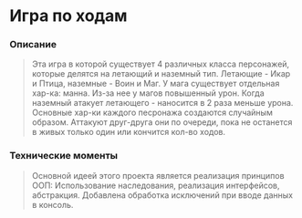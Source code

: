 # Игра по ходам
### Описание
>Эта игра в которой существует 4 различных класса персонажей, которые делятся на летающий и наземный тип. Летающие - Икар и Птица, наземные - Воин и Маг. У мага существует отдельная хар-ка: манна. Из-за нее у магов повышенный урон. Когда наземный атакует летающего - наносится в 2 раза меньше урона. Основные хар-ки каждого песронажа создаются случайным образом. Аттакуют друг-друга они по очереди, пока не останется в живых только один или кончится кол-во ходов. 

### Технические моменты
>Основной идеей этого проекта является реализация принципов ООП:
>Использование наследования, реализация интерфейсов, абстракция.
>Добавлена обработка исключений при вводе данных в консоль.
